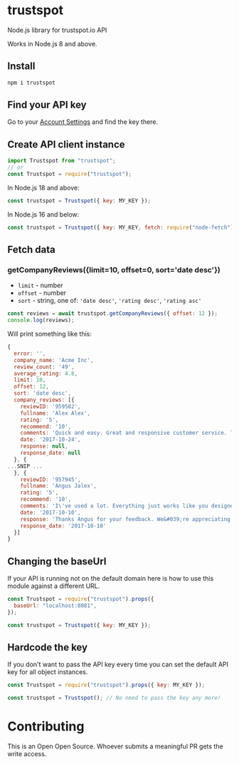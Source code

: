 # trustspot

Node.js library for trustspot.io API

Works in Node.js 8 and above.

## Install

```bash
npm i trustspot
```

## Find your API key

Go to your [Account Settings](https://trustspot.io/account_settings/general) and find the key there.

## Create API client instance

```js
import Trustspot from "trustspot";
// or
const Trustspot = require("trustspot");
```

In Node.js 18 and above:

```js
const trustspot = Trustspot({ key: MY_KEY });
```

In Node.js 16 and below:

```js
const trustspot = Trustspot({ key: MY_KEY, fetch: require("node-fetch") });
```

## Fetch data

### getCompanyReviews({limit=10, offset=0, sort='date desc'})

- `limit` - number
- `offset` - number
- `sort` - string, one of: `'date desc'`, `'rating desc'`, `'rating asc'`

```js
const reviews = await trustspot.getCompanyReviews({ offset: 12 });
console.log(reviews);
```

Will print something like this:

```js
{
  error: '',
  company_name: 'Acme Inc',
  review_count: '49',
  average_rating: 4.8,
  limit: 10,
  offset: 12,
  sort: 'date desc',
  company_reviews: [{
    reviewID: '959582',
    fullname: 'Alex Alex',
    rating: '5',
    recommend: '10',
    comments: 'Quick and easy. Great and responsive customer service. They answered any questions I had in a timely manner.',
    date: '2017-10-24',
    response: null,
    response_date: null
  }, {
...SNIP ...
  }, {
    reviewID: '957945',
    fullname: 'Angus Jalex',
    rating: '5',
    recommend: '10',
    comments: 'I\'ve used a lot. Everything just works like you designed it just for yourself.',
    date: '2017-10-10',
    response: 'Thanks Angus for your feedback. We&#039;re appreciating your comments and hope to see you again soon.',
    response_date: '2017-10-10'
  }]
}
```

## Changing the baseUrl

If your API is running not on the default domain here is how to use this module against a different URL.

```js
const Trustspot = require("trustspot").props({
  baseUrl: "localhost:8081",
});

const trustspot = Trustspot({ key: MY_KEY });
```

## Hardcode the key

If you don't want to pass the API key every time you can set the default API key for all object instances.

```js
const Trustspot = require("trustspot").props({ key: MY_KEY });

const trustspot = Trustspot(); // No need to pass the key any more!
```

# Contributing

This is an Open Open Source. Whoever submits a meaningful PR gets the write access.
